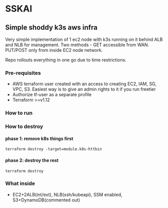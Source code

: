 # SSKAI 
## Simple shoddy k3s aws infra

Very simple implementation of 1 ec2 node with k3s running on it behind ALB and NLB for management. 
Two methods - GET accessible from WAN. PUT/POST only from inside EC2 node network.


Repo rollouts everything in one go due to time restrictions.

### Pre-requisites
- AWS terraform user created with an access to creating EC2, IAM, SG, VPC, S3. Easiest way is to give an admin rights to it if you run freetier
- Authorize tf-user as a separate profile
- Terraform >=v1.12

### How to run


### How to destroy

#### phase 1: remove k8s things first
`terraform destroy -target=module.k8s-httbin`

#### phase 2: destroy the rest
`terraform destroy`



### What inside
- EC2+2ALB(int/ext), NLB(ssh/kubeapi), SSM enabled, S3+DynamoDB(commented out)
